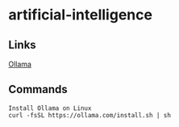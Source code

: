 # artificial-intelligence

## Links
[Ollama](https://ollama.com/)  

## Commands
```
Install Ollama on Linux
curl -fsSL https://ollama.com/install.sh | sh
```
